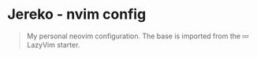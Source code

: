# Jereko - nvim config

> My personal neovim configuration. The base is imported from the 💤 LazyVim starter.
